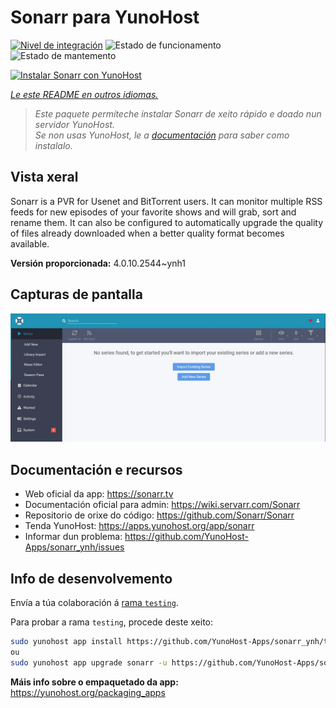 <!--
NOTA: Este README foi creado automáticamente por <https://github.com/YunoHost/apps/tree/master/tools/readme_generator>
NON debe editarse manualmente.
-->

# Sonarr para YunoHost

[![Nivel de integración](https://dash.yunohost.org/integration/sonarr.svg)](https://ci-apps.yunohost.org/ci/apps/sonarr/) ![Estado de funcionamento](https://ci-apps.yunohost.org/ci/badges/sonarr.status.svg) ![Estado de mantemento](https://ci-apps.yunohost.org/ci/badges/sonarr.maintain.svg)

[![Instalar Sonarr con YunoHost](https://install-app.yunohost.org/install-with-yunohost.svg)](https://install-app.yunohost.org/?app=sonarr)

*[Le este README en outros idiomas.](./ALL_README.md)*

> *Este paquete permíteche instalar Sonarr de xeito rápido e doado nun servidor YunoHost.*  
> *Se non usas YunoHost, le a [documentación](https://yunohost.org/install) para saber como instalalo.*

## Vista xeral

Sonarr is a PVR for Usenet and BitTorrent users. It can monitor multiple RSS feeds for new episodes of your favorite shows and will grab, sort and rename them. It can also be configured to automatically upgrade the quality of files already downloaded when a better quality format becomes available.


**Versión proporcionada:** 4.0.10.2544~ynh1

## Capturas de pantalla

![Captura de pantalla de Sonarr](./doc/screenshots/screenshot.jpg)

## Documentación e recursos

- Web oficial da app: <https://sonarr.tv>
- Documentación oficial para admin: <https://wiki.servarr.com/Sonarr>
- Repositorio de orixe do código: <https://github.com/Sonarr/Sonarr>
- Tenda YunoHost: <https://apps.yunohost.org/app/sonarr>
- Informar dun problema: <https://github.com/YunoHost-Apps/sonarr_ynh/issues>

## Info de desenvolvemento

Envía a túa colaboración á [rama `testing`](https://github.com/YunoHost-Apps/sonarr_ynh/tree/testing).

Para probar a rama `testing`, procede deste xeito:

```bash
sudo yunohost app install https://github.com/YunoHost-Apps/sonarr_ynh/tree/testing --debug
ou
sudo yunohost app upgrade sonarr -u https://github.com/YunoHost-Apps/sonarr_ynh/tree/testing --debug
```

**Máis info sobre o empaquetado da app:** <https://yunohost.org/packaging_apps>

